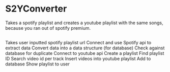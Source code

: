 # S2YConverter
Takes a spotify playlist and creates a youtube playlist with the same songs, because you ran out of spotify premium.

##
Takes user inputted spotify playlist url
Connect and use Spotify api to extract data
Convert data into a data structure (for database)
Check against database for duplicate
Connect to youtube api
Create a playlist
Find playlist ID
Search video id per track
Insert videos into youtube playlist
Add to database
Show playlist to user

